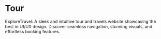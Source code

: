# Tour
ExploreTravel: A sleek and intuitive tour and travels website showcasing the best in UI/UX design. Discover seamless navigation, stunning visuals, and effortless booking features.

